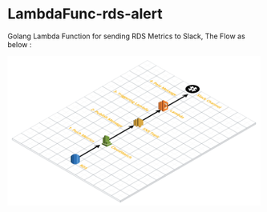 # LambdaFunc-rds-alert
Golang Lambda Function for sending RDS Metrics to Slack, The Flow as below :

<img src="https://github.com/AlyRagab//LambdaFunc-rds-alert/blob/master/slack.png" />